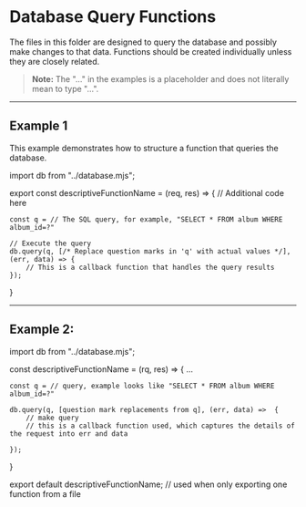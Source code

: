 # Database Query Functions

The files in this folder are designed to query the database and possibly make changes to that data. Functions should be created individually unless they are closely related.

> **Note:** The "..." in the examples is a placeholder and does not literally mean to type "...".

-------------------------------------------------------------

## Example 1

This example demonstrates how to structure a function that queries the database. 

import db from "../database.mjs";

export const descriptiveFunctionName = (req, res) => {
    // Additional code here

    const q = // The SQL query, for example, "SELECT * FROM album WHERE album_id=?"

    // Execute the query
    db.query(q, [/* Replace question marks in 'q' with actual values */], (err, data) => {
        // This is a callback function that handles the query results
    });
}


------------------------------------------------------------

## Example 2:
import db from "../database.mjs";

const descriptiveFunctionName = (rq, res) => {
    ...

    const q = // query, example looks like "SELECT * FROM album WHERE album_id=?"

    db.query(q, [question mark replacements from q], (err, data) =>  {
        // make query
        // this is a callback function used, which captures the details of the request into err and data

    });
}

export default descriptiveFunctionName; // used when only exporting one function from a file